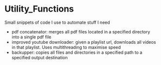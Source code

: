 # Utility_Functions
Small snippets of code I use to automate stuff I need

* pdf concatenator: merges all pdf files located in a specified directory into a single pdf file
* improved youtube downloader: given a playlist url, downloads all videos in that playlist. Uses multithreading to maximise speed
* backupper: copies all files and directories in a specified path to a specified output destination
